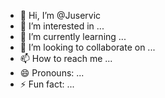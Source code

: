 - 👋 Hi, I’m @Juservic
- 👀 I’m interested in ...
- 🌱 I’m currently learning ...
- 💞️ I’m looking to collaborate on ...
- 📫 How to reach me ...
- 😄 Pronouns: ...
- ⚡ Fun fact: ...

<!---
Juservic/Juservic is a ✨ special ✨ repository because its `README.md` (this file) appears on your GitHub profile.
You can click the Preview link to take a look at your changes.
--->
